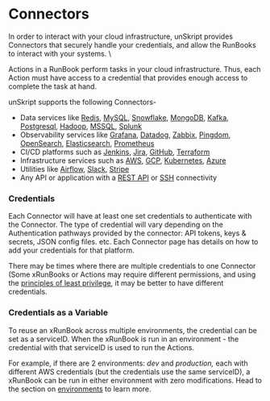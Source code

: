 # Connectors

In order to interact with your cloud infrastructure, unSkript provides Connectors that securely handle your credentials, and allow the RunBooks to interact with your systems.  \


Actions in a RunBook perform tasks in your cloud infrastructure.  Thus, each Action must have access to a credential that provides enough access to complete the task at hand.&#x20;

unSkript supports the following Connectors-

* Data services like [Redis](redis.md), [MySQL](mysql.md), [Snowflake](snowflake.md), [MongoDB](mongodb.md), [Kafka](apache-kafka.md), [Postgresql](postgres.md), [Hadoop](hadoop.md), [MSSQL](ms-sql.md), [Splunk](splunk.md)
* Observability services like [Grafana](grafana.md), [Datadog](datadog/), [Zabbix](zabbix.md), [Pingdom](pingdom.md), [OpenSearch](opensearch.md), [Elasticsearch](elasticsearch.md), [Prometheus](prometheus.md)
* CI/CD platforms such as [Jenkins](jenkins.md), [Jira](jira.md), [GitHub](github.md), [Terraform](terraform.md)
* Infrastructure services such as [AWS](aws.md), [GCP](gcp.md), [Kubernetes](kubernetes.md), [Azure](azure.md)
* Utilities like [Airflow](airflow.md), [Slack](slack.md), [Stripe](stripe.md)
* Any API or application with a [REST API](rest.md) or [SSH](ssh.md) connectivity

### Credentials

Each Connector will have at least one set credentials to authenticate with the Connector.  The type of credential will vary depending on the Authentication pathways provided by the connector: API tokens, keys & secrets, JSON config files. etc.  Each Connector page has details on how to add your credentials for that platform.

There may be times where there are multiple credentials to one Connector (Some xRunBooks or Actions may require different permissions, and using the [principles of least privilege](https://unskript.com/automate-the-creation-of-least-privileged-aws-security-profiles/), it may be better to have different credentials.

### Credentials as a Variable

To reuse an xRunBook across multiple environments, the credential can be set as a serviceID.  When the xRunBook is run in an environment - the credential with that serviceID is used to run the Actions.

For example, if there are 2 environments: _dev_ and _production,_ each with different AWS credentials (but the credentials use the same serviceID), a xRunBook can be run in either environment with zero modifications. Head to the section on [environments](../../fundamentals/unskript-framework/connect-your-environment.md) to learn more.



